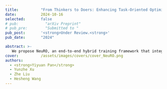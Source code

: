 ```yaml
---
title:          "From Thinkers to Doers: Enhancing Task-Oriented Optimization with Neural Agents in Visual Navigation"
date:           2024-10-16
selected:       false
# pub:            "arXiv Preprint"
# pub_pre:        "Submitted to "
pub_post:       '<strong>Under Review.<strong>'
pub_date:       "2024"

abstract: >-
   We propose NeuRO, an end-to-end hybrid training framework that integrates the neural network module with a task-based optimization model, defining a new reinforcement learning paradigm for navigation agents. Additionally, the NeuRO agent can be adapted to various multi-ON tasks by simply modifying the structure of the downstream optimization model.
cover:          /assets/images/covers/cover_NeuRO.png
authors:
  - <strong>Yiyuan Pan</strong>
  - Yunzhe Xu
  - Zhe Liu
  - Hesheng Wang
---
```

